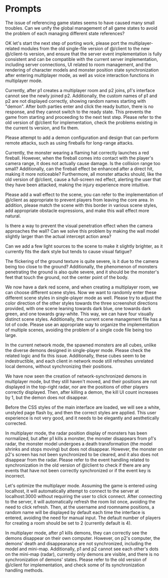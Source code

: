 # Prompts

The issue of referencing game states seems to have caused many small troubles. Can we unify the global management of all game states to avoid the problem of each managing different state references?

OK let's start the next step of porting work, please port the multiplayer-related modules from the old single-file version of @/client to the new @/client-ts version, and ensure that the server event implementation is fully consistent and can be compatible with the current server implementation, including server connections, UI related to room management, and the rendering of character models and monster position state synchronization after entering multiplayer mode, as well as voice interaction functions in multiplayer mode.

Currently, after p1 creates a multiplayer room and p2 joins, p1's interface cannot see the newly joined p2. Additionally, the custom names of p1 and p2 are not displayed correctly, showing random names starting with "demon". After both parties enter and click the ready button, there is no response, and they cannot switch to the ready state. This prevents the game from starting and proceeding to the next test step. Please refer to the old version of @/client for implementation, check the problems existing in the current ts version, and fix them.

Please attempt to add a demon configuration and design that can perform remote attacks, such as using fireballs for long-range attacks.

Currently, the monster wearing a flaming hat correctly launches a red fireball. However, when the fireball comes into contact with the player's camera range, it does not actually cause damage. Is the collision range too small? Additionally, can the fireball effect be enhanced after a direct hit, making it more noticeable? Furthermore, all monster attacks should, like the old version of @/client, cause a full-screen red effect, alerting the user that they have been attacked, making the injury experience more intuitive.

Please add a wall effect to the scene, you can refer to the implementation of @/client as appropriate to prevent players from leaving the core area. In addition, please match the scene with this border in various scene styles, add appropriate obstacle expressions, and make this wall effect more natural.

Is there a way to prevent the visual penetration effect when the camera approaches the wall? Can we solve this problem by making the wall model slightly larger than the actual intercept action area?

Can we add a few light sources to the scene to make it slightly brighter, as it currently fits the dark style but tends to cause visual fatigue?

The flickering of the ground texture is quite severe, is it due to the camera being too close to the ground? Additionally, the phenomenon of monsters penetrating the ground is also quite severe, and it should be the monster's feet that touch the ground, not the center point of the body.

We now have a dark red scene, and when creating a multiplayer room, we can choose different scene styles. Now we want to randomly enter these different scene styles in single-player mode as well. Please try to adjust the color direction of the other styles towards the three screenshot directions provided, with one scene leaning towards dark blue, one towards dark green, and one towards gray-white. This way, we can have four visually distinct scene styles. Additionally, the current scene management file has a lot of code. Please use an appropriate way to organize the implementation of multiple scenes, avoiding the problem of a single code file being too large.

In the current network mode, the spawned monsters are all cubes, unlike the diverse demons designed in single-player mode. Please check the related logic and fix this issue. Additionally, these cubes seem to be indestructible, and each client in network mode still refreshes unrelated local demons, without synchronizing their positions.

We have now seen the creation of network-synchronized demons in multiplayer mode, but they still haven't moved, and their positions are not displayed in the top-right radar, nor are the positions of other players correctly displayed. Then, after killing a demon, the kill UI count increases by 1, but the demon does not disappear.

Before the CSS styles of the main interface are loaded, we will see a white, unstyled page flash by, and then the correct styles are applied. This user experience is not very good, and it needs to be elegantly and aesthetically corrected.

In multiplayer mode, the radar position display of monsters has been normalized, but after p1 kills a monster, the monster disappears from p1's radar, the monster model undergoes a death transformation (the model shrinks and stops moving) but does not disappear. However, the monster on p2's screen has not been synchronized to be cleared, and it also does not disappear from the radar. Please refer to the event handling related to synchronization in the old version of @/client to check if there are any events that have not been correctly synchronized or if the event key is incorrect.

Let's optimize the multiplayer mode. Assuming the game is entered using localhost, it will automatically attempt to connect to the server at localhost:3000 without requiring the user to click connect. After connecting to the server, it will automatically refresh the room list once, avoiding the need to click refresh. Then, at the username and roomname positions, a random name will be displayed by default each time the interface is entered, avoiding the need for manual input. The default number of players for creating a room should be set to 2 (currently default is 4).

In multiplayer mode, after p1 kills demons, they can correctly see the demons disappear on their own computer. However, on p2's computer, the demons' death and disappearance are not synchronized, including the model and mini-map. Additionally, p1 and p2 cannot see each other's dots on the mini-map (radar), currently only demons are visible, and there is no synchronization of demons' states. Please refer to the old version of @/client for implementation, and check some of its synchronization handling methods.
